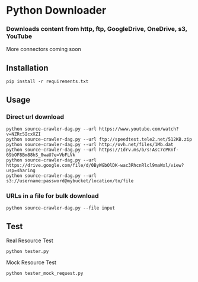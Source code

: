 # Python Downloader

### Downloads content from http, ftp, GoogleDrive, OneDrive, s3, YouTube
More connectors coming soon

## Installation

```
pip install -r requirements.txt
```

## Usage

### Direct url download

```
python source-crawler-dag.py --url https://www.youtube.com/watch?v=NZRc5IcxXZI
python source-crawler-dag.py --url ftp://speedtest.tele2.net/512KB.zip
python source-crawler-dag.py --url http://ovh.net/files/1Mb.dat
python source-crawler-dag.py --url https://1drv.ms/b/s!AsC7cPKnf-69bOF8Bm88hS_0waU?e=VbFLVk
python source-crawler-dag.py --url https://drive.google.com/file/d/0ByWGbOlDK-wac3RhcnRlcl9maWxl/view?usp=sharing
python source-crawler-dag.py --url s3://username:password@mybucket/location/to/file
```

### URLs in a file for bulk download

```
python source-crawler-dag.py --file input
```


## Test
Real Resource Test
```
python tester.py
```
Mock Resource Test
```
python tester_mock_request.py
```